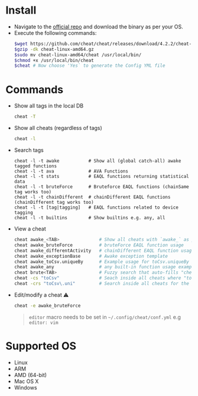 # Install

* Navigate to the [official repo](https://github.com/cheat/cheat/releases) and download the binary as per your OS.
* Execute the following commands:
  ```bash
  $wget https://github.com/cheat/cheat/releases/download/4.2.2/cheat-linux-amd64.gz
  $gzip -dk cheat-linux-amd64.gz
  $sudo mv cheat-linux-amd64/cheat /usr/local/bin/
  $chmod +x /usr/local/bin/cheat
  $cheat # Now choose 'Yes` to generate the Config YML file 
  ```

# Commands

* Show all tags in the local DB
  ```bash
  cheat -T
  ```

* Show all cheats (regardless of tags)
  ```bash
  cheat -l
  ```

* Search tags

  ```
  cheat -l -t awake           # Show all (global catch-all) awake tagged functions
  cheat -l -t ava             # AVA Functions
  cheat -l -t stats           # EAQL functions returning statistical data
  cheat -l -t bruteForce      # Bruteforce EAQL functions (chainSame tag works too)
  cheat -l -t chainDifferent  # chainDifferent EAQL functions (chainDifferent tag works too)
  cheat -l -t [tag|tagging]   # EAQL functions related to device tagging
  cheat -l -t builtins        # Show builtins e.g. any, all
  ```

* View a cheat
  ```bash
  cheat awake_<TAB>               # Show all cheats with `awake_` as prefix
  cheat awake_bruteForce          # bruteForce EAQL function usage
  cheat awake_differentActivity   # chainDifferent EAQL function usage
  cheat awake_exceptionBase       # Awake exception template
  cheat awake_toCsv.uniqueBy      # Example usage for toCsv.uniqueBy EAQL function
  cheat awake_any                 # any built-in function usage example
  cheat brute<TAB>                # Fuzzy search that auto-fills "cheat awake_bruteForce" 💖
  cheat -cs "toCsv"               # Seach inside all cheats where "toCsv" literal string matches ✨
  cheat -crs "toCsv\.uni"         # Search inside all cheats for the given RegEx pattern 🔥
  ```

* Edit/modify a cheat :warning:
  ```bash
  cheat -e awake_bruteForce
  ```
  > `editor` macro needs to be set in `~/.config/cheat/conf.yml` e.g `editor: vim`

# Supported OS

* Linux
* ARM
* AMD (64-bit)
* Mac OS X
* Windows

